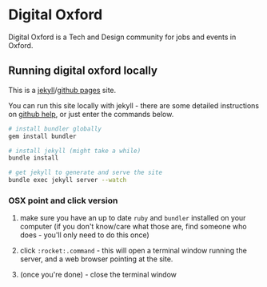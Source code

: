 # Digital Oxford

Digital Oxford is a Tech and Design community for jobs and events in Oxford. 

## Running digital oxford locally

This is a [jekyll](http://jekyllrb.com/)/[github pages](https://pages.github.com/) site.

You can run this site locally with jekyll - there are some detailed instructions on [github help](https://help.github.com/articles/using-jekyll-with-pages), or just enter the commands below.

```bash
# install bundler globally
gem install bundler

# install jekyll (might take a while)
bundle install

# get jekyll to generate and serve the site
bundle exec jekyll server --watch
```

### OSX point and click version

1. make sure you have an up to date `ruby` and `bundler` installed on your computer (if you don't know/care what those are, find someone who does - you'll only need to do this once)

2. click `:rocket:.command` - this will open a terminal window running the server, and a web browser pointing at the site.

3. (once you're done) - close the terminal window


